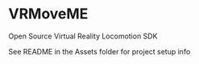 # VRMoveME
Open Source Virtual Reality Locomotion SDK

See README in the Assets folder for project setup info
